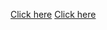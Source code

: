 <a href="https://woah-staging.app.link/customer=1000&customerMessage=xyz" target="_blank">Click here</a>
<a href="https://woah.app.link?id=123456&digest=asnasdlkjasdfasf" target="_blank">Click here</a>
